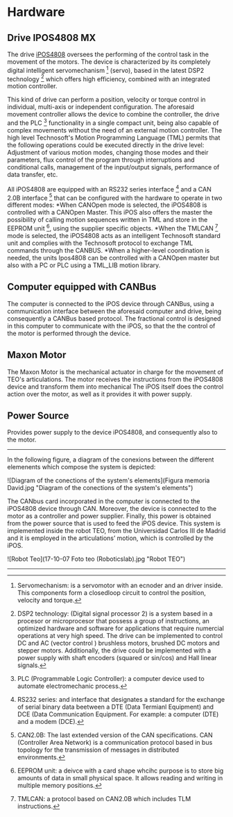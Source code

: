 Hardware
========

Drive IPOS4808 MX
------------------
The drive [iPOS4808](http://www.technosoftmotion.com/en/intelligent-drives-and-motors/other-drives/plug-in/ipos4808-mx) oversees the performing of the control task in the movement of the motors. The device is characterized by its completely digital intelligent servomechanism [^1] (servo), based in the latest DSP2 technology [^2] which offers high efficiency, combined with an integrated motion controller.

This kind of drive can perform a position, velocity or torque control in individual, multi-axis or independent configuration. The aforesaid movement controller allows the device to combine the controller, the drive and the PLC [^4] functionality in a single compact unit, being also capable of complex movements without the need of an external motion controller. The high level Technosoft's Motion Programming Language (TML) permits that the following operations could be executed directly in the drive level: Adjustment of various motion modes, changing those modes and their parameters, flux control of the program through interruptions and conditional calls, management of the input/output signals, performance of data transfer, etc.

All iPOS4808 are equipped with an RS232 series interface [^5] and a CAN 2.0B interface [^6] that can be configured with the hardware to operate in two different modes:
*When CANOpen mode is selected, the iPOS4808 is controlled with a CANOpen Master. This iPOS also offers the master the possibility of calling motion sequences written in TML and store in the EEPROM unit [^7], using the supplier specific objects.
*When the TMLCAN [^8] mode is selected, the iPOS4808 acts as an intelligent Technosoft standard unit and complies with the Technosoft protocol to exchange TML commands through the CANBUS.
*When a higher-level coordination is needed, the units Ipos4808 can be controlled with a CANOpen master but also with a PC or PLC using a TML_LIB motion library. 


Computer equipped with CANBus
-----------------------------
The computer is connected to the iPOS device through CANBus, using a communication interface between the aforesaid computer and drive, being consequently a CANBus based protocol. The fractional control is designed in this computer to communicate with the iPOS, so that the the control of the motor is performed through the device. 


Maxon Motor
------------
The Maxon Motor is the mechanical actuator in charge for the movement of TEO's articulations. The motor receives the instructions from the iPOS4808 device and transform them into mechanical The iPOS itself does the control action over the motor, as well as it provides it with power supply.


Power Source
------------
Provides power supply to the device iPOS4808, and consequently also to the motor. 

----------------------------------------------------------------------------------------------------------------------------------------

In the following figure, a diagram of the conexions between the different elemenents which compose the system is depicted:

![Diagram of the conections of the system's elements](Figura memoria David.jpg "Diagram of the conections of the system's elements")

The CANbus card incorporated in the computer is connected to the iPOS4808 device through CAN. Moreover, the device is connected to the motor as a controller and power supplier.  Finally, this power is obtained from the power source that is used to feed the iPOS device.
This system is implemented inside the robot TEO, from the Universidad Carlos III de Madrid and it is employed in the articulations’ motion, which is controlled by the iPOS.

![Robot Teo](17-10-07 Foto teo (Roboticslab).jpg "Robot TEO")

----------------------------------------------------------------------------------------------------------------------------------------


[^1]: Servomechanism: is a servomotor with an ecnoder and an driver inside. This components form a closedloop circuit to control the position, velocity and torque.

[^2]: DSP2 technology: (Digital signal processor 2) is a system based in a procesor or microprocesor that possess a group of instructions, an optimized hardware and software for applications that require numercial operations at very high speed. 
The drive can be implemented to control DC and AC (vector control [^3]) brushless motors, brushed DC motors and stepper motors. Additionally, the drive could be implemented with a power supply with shaft encoders (squared or sin/cos) and Hall linear signals.

[^3]: Vector control: strategy that uses a variable-frequency inverter control method where two ortogonal compoenents (motor magnetic flux and torque), that can be visualized with a vector, represent the stator currents of a three-phase AC electric motor.

[^4]: PLC (Programmable Logic Controller): a computer device used to automate electromechanic process. 

[^5]: RS232 series: and interface that designates a standard for the exchange of serial binary data beetween a DTE (Data Termianl Equipment) and DCE (Data Communication Equipment. For example: a computer (DTE) and a modem (DCE).

[^6]: CAN2.0B: The last extended version of the CAN specifications. CAN (Controller Area Network) is a communication protocol based in bus topology for the transmission of messages in distributed environments. 

[^7]: EEPROM unit: a deivce with a card shape whcihc purpose is to store big amounts of data in small physical space. It allows reading and writing in multiple memory positions. 

[^8]: TMLCAN: a protocol based on CAN2.0B which includes TLM instructions.







